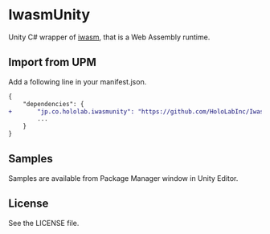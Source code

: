 # IwasmUnity

Unity C# wrapper of [iwasm](https://github.com/bytecodealliance/wasm-micro-runtime), that is a Web Assembly runtime.

## Import from UPM

Add a following line in your manifest.json.

```diff
{
    "dependencies": {
+       "jp.co.hololab.iwasmunity": "https://github.com/HoloLabInc/IwasmUnity.git?path=Assets/IwasmUnity#v0.3.0",
        ...
    }
}
```

## Samples

Samples are available from Package Manager window in Unity Editor.

## License

See the LICENSE file.
